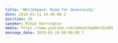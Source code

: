 ```yaml
---
title: 'WhiteSpace: Room for Generosity'
date: 2019-03-11 14:48:00 Z
position: 20
speaker: Ethan Harrington
media: https://www.youtube.com/embed/bgOWnYZLH68
message_date: 2019-03-10 00:00:00 Z
---
```


